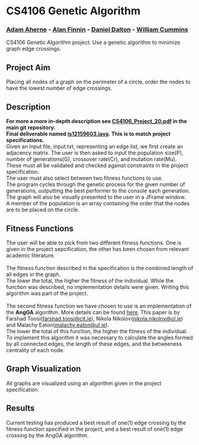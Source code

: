 # CS4106 Genetic Algorithm
### [Adam Aherne](https://github.com/underwaterjesus "Adam's GitHub") - [Alan Finnin](https://github.com/alanfinnin "Alan's GitHub") - [Daniel Dalton](https://github.com/ddalton98 "Daniel's GitHub") - [William Cummins](https://github.com/Willc200 "William's GitHub")
CS4106 Genetic Algorithm project. Use a genetic algorithm to minimize graph edge crossings.<br/>
## Project Aim
Placing all nodes of a graph on the perimeter of a circle, order the nodes to have the lowest number of edge crossings.
## Description
**For more a more in-depth description see [CS4106_Project_20.pdf](https://github.com/underwaterjesus/CS4106_Genetic_Algorithm/blob/master/CS4106_Project_20.pdf
"CS4106 Project Specification") in the main git repository.<br/>
Final deliverable named [is12159603.java](https://github.com/underwaterjesus/CS4106_Genetic_Algorithm/blob/master/is12159603.java "is12159603.java"). This is to match project specifications.**<br/>
Given an input file, input.txt, representing an edge list, we first create an adjacency matrix.
The user is then asked to input the population size(P), number of generations(G), crossover rate(Cr), and mutation rate(Mu).
These must all be validated and checked against constraints in the project specification.<br/>
The user must also select between two fitness functions to use.<br/>
The program cycles through the genetic process for the given number of generations,
outputting the best performer to the console each generation. The graph will also be visually presented to the user in a JFrame window.<br/>
A member of the population is an array containing the order that the nodes are to be placed on the circle.
## Fitness Functions
The user will be able to pick from two different fitness functions. One is given in
the project sepcification, the other has been chosen from relevant academic literature.<br/><br/>
The fitness function described in the specification is the combined length of all edges in the graph.<br/>
The lower the total, the higher the fitness of the individual. While the function was described, no implementation details were given.
Writing this algorithm was part of the project.<br/><br/>
The second fitness function we have chosen to use is an implementation of the **AngGA** algorithm.
More details can be found [here](https://ulir.ul.ie/bitstream/handle/10344/5395/Eaton_2016_GA.pdf?sequence=1
"A GA-Inspired Approach to the Reduction of EdgeCrossings in Force-Directed Layouts").
This paper is by Farshad Toosi(farshad.toosi@cit.ie), Nikola Nikolov(nikola.nikolov@ul.ie) and Malachy Eaton(malachy.eaton@ul.ie).<br/>
The lower the total of this function, the higher the fitness of the individual. To implement this algorithm it was necessary to calculate the
angles formed by all connected edges, the length of these edges, and the betweeness centrality of each node.
## Graph Visualization
All graphs are visualized using an algorithm given in the project specification.
## Results
Current testing has produced a best result of one(1) edge crossing by the fitness function specified in the project, and a best result of one(1) edge crossing by the AngGA algorithm.
